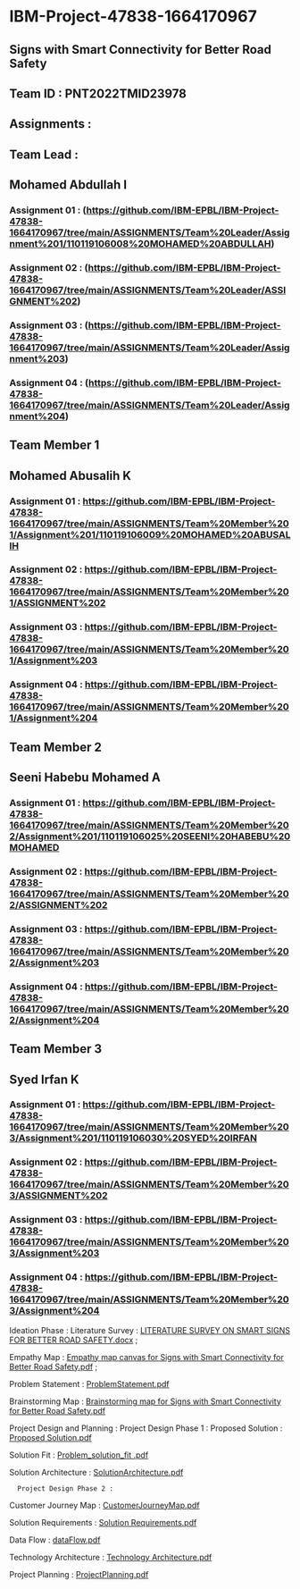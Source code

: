 # IBM-Project-47838-1664170967

## Signs with Smart Connectivity for Better Road Safety

## Team ID : PNT2022TMID23978

## Assignments :

## Team Lead :

   ## Mohamed Abdullah I

   ### Assignment 01 :   (https://github.com/IBM-EPBL/IBM-Project-47838-1664170967/tree/main/ASSIGNMENTS/Team%20Leader/Assignment%201/110119106008%20MOHAMED%20ABDULLAH)

   ### Assignment 02 :   (https://github.com/IBM-EPBL/IBM-Project-47838-1664170967/tree/main/ASSIGNMENTS/Team%20Leader/ASSIGNMENT%202)
   
   ### Assignment 03 :   (https://github.com/IBM-EPBL/IBM-Project-47838-1664170967/tree/main/ASSIGNMENTS/Team%20Leader/Assignment%203)
   
   ### Assignment 04 :   (https://github.com/IBM-EPBL/IBM-Project-47838-1664170967/tree/main/ASSIGNMENTS/Team%20Leader/Assignment%204)

## Team Member 1

   ## Mohamed Abusalih K

   ### Assignment 01 :   https://github.com/IBM-EPBL/IBM-Project-47838-1664170967/tree/main/ASSIGNMENTS/Team%20Member%201/Assignment%201/110119106009%20MOHAMED%20ABUSALIH

  ### Assignment 02 :   https://github.com/IBM-EPBL/IBM-Project-47838-1664170967/tree/main/ASSIGNMENTS/Team%20Member%201/ASSIGNMENT%202
   
  ### Assignment 03 :   https://github.com/IBM-EPBL/IBM-Project-47838-1664170967/tree/main/ASSIGNMENTS/Team%20Member%201/Assignment%203
   
  ### Assignment 04 :   https://github.com/IBM-EPBL/IBM-Project-47838-1664170967/tree/main/ASSIGNMENTS/Team%20Member%201/Assignment%204

## Team Member 2

   ## Seeni Habebu Mohamed A

   ### Assignment 01 :   https://github.com/IBM-EPBL/IBM-Project-47838-1664170967/tree/main/ASSIGNMENTS/Team%20Member%202/Assignment%201/110119106025%20SEENI%20HABEBU%20MOHAMED

  ### Assignment 02 :   https://github.com/IBM-EPBL/IBM-Project-47838-1664170967/tree/main/ASSIGNMENTS/Team%20Member%202/ASSIGNMENT%202
   
  ### Assignment 03 :   https://github.com/IBM-EPBL/IBM-Project-47838-1664170967/tree/main/ASSIGNMENTS/Team%20Member%202/Assignment%203
   
  ### Assignment 04 :   https://github.com/IBM-EPBL/IBM-Project-47838-1664170967/tree/main/ASSIGNMENTS/Team%20Member%202/Assignment%204

## Team Member 3

  ## Syed Irfan K

  ### Assignment 01 :  https://github.com/IBM-EPBL/IBM-Project-47838-1664170967/tree/main/ASSIGNMENTS/Team%20Member%203/Assignment%201/110119106030%20SYED%20IRFAN 

  ### Assignment 02 :  https://github.com/IBM-EPBL/IBM-Project-47838-1664170967/tree/main/ASSIGNMENTS/Team%20Member%203/ASSIGNMENT%202
   
  ### Assignment 03 :   https://github.com/IBM-EPBL/IBM-Project-47838-1664170967/tree/main/ASSIGNMENTS/Team%20Member%203/Assignment%203
   
  ### Assignment 04 :   https://github.com/IBM-EPBL/IBM-Project-47838-1664170967/tree/main/ASSIGNMENTS/Team%20Member%203/Assignment%204


   Ideation Phase :
     		Literature Survey : [LITERATURE SURVEY ON SMART SIGNS FOR BETTER ROAD SAFETY.docx](https://github.com/IBM-EPBL/IBM-Project-47838-1664170967/files/9708533/LITERATURE.SURVEY.ON.SMART.SIGNS.FOR.BETTER.ROAD.SAFETY.docx) ;
			 
   Empathy Map       : [Empathy map canvas for Signs with Smart Connectivity for Better Road Safety.pdf](https://github.com/IBM-EPBL/IBM-Project-47838-1664170967/files/9708528/Empathy.map.canvas.for.Signs.with.Smart.Connectivity.for.Better.Road.Safety.pdf) ;
			 
   Problem Statement : [ProblemStatement.pdf](https://github.com/IBM-EPBL/IBM-Project-47838-1664170967/files/9708534/ProblemStatement.pdf)
			 
   Brainstorming Map : [Brainstorming map for Signs with Smart Connectivity for Better Road Safety.pdf](https://github.com/IBM-EPBL/IBM-Project-47838-1664170967/files/9708501/Brainstorming.map.for.Signs.with.Smart.Connectivity.for.Better.Road.Safety.pdf)
      
   Project Design and Planning :
      Project Design Phase 1 :
   Proposed Solution     : [Proposed Solution.pdf](https://github.com/IBM-EPBL/IBM-Project-47838-1664170967/files/9708536/Proposed.Solution.pdf)
		  
   Solution Fit          : [Problem_solution_fit .pdf](https://github.com/IBM-EPBL/IBM-Project-47838-1664170967/files/9709114/Problem_solution_fit.pdf)
		  
   Solution Architecture : [SolutionArchitecture.pdf](https://github.com/IBM-EPBL/IBM-Project-47838-1664170967/files/9709151/SolutionArchitecture.pdf)

      Project Design Phase 2 : 
   
   Customer Journey Map  : [CustomerJourneyMap.pdf](https://github.com/IBM-EPBL/IBM-Project-47838-1664170967/files/9766650/CustomerJourneyMap.pdf)

   
   Solution Requirements : [Solution Requirements.pdf](https://github.com/IBM-EPBL/IBM-Project-47838-1664170967/files/9766655/Solution.Requirements.pdf)

   
   Data Flow		 : [dataFlow.pdf](https://github.com/IBM-EPBL/IBM-Project-47838-1664170967/files/9766656/dataFlow.pdf)

Technology Architecture  : [Technology Architecture.pdf](https://github.com/IBM-EPBL/IBM-Project-47838-1664170967/files/9832610/Technology.Architecture.pdf)

Project Planning : [ProjectPlanning.pdf](https://github.com/IBM-EPBL/IBM-Project-47838-1664170967/files/9851822/ProjectPlanning.pdf)



